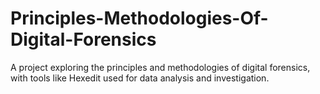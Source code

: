 # Principles-Methodologies-Of-Digital-Forensics
A project exploring the principles and methodologies of digital forensics, with tools like Hexedit used for data analysis and investigation.
